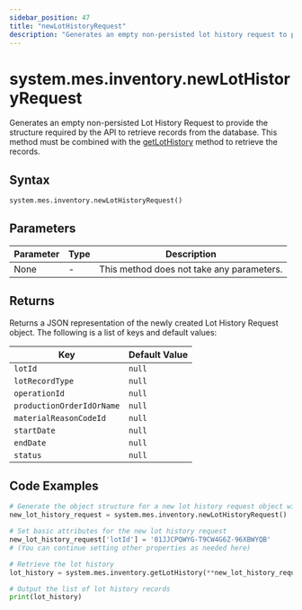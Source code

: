 ```yaml
---
sidebar_position: 47
title: "newLotHistoryRequest"
description: "Generates an empty non-persisted lot history request to provide the structure to retrieve records from the database."
---
```


# system.mes.inventory.newLotHistoryRequest

Generates an empty non-persisted Lot History Request to provide the structure required by the API to retrieve records from the database. 
This method must be combined with the [getLotHistory](./get-lot-history) method to retrieve the records.

## Syntax
```python
system.mes.inventory.newLotHistoryRequest()
```

## Parameters

| Parameter | Type | Description                               |
|-----------|------|-------------------------------------------|
| None      | -    | This method does not take any parameters. |

## Returns

Returns a JSON representation of the newly created Lot History Request object. The following is a list of keys and default values:

| Key                          | Default Value    |
|------------------------------|------------------|
| `lotId`                      | `null`           |
| `lotRecordType`              | `null`           |
| `operationId`                | `null`           |
| `productionOrderIdOrName`    | `null`           |
| `materialReasonCodeId`       | `null`           |
| `startDate`                  | `null`           |
| `endDate`                    | `null`           |
| `status`                     | `null`           |

## Code Examples

```python
# Generate the object structure for a new lot history request object with no initial arguments
new_lot_history_request = system.mes.inventory.newLotHistoryRequest()

# Set basic attributes for the new lot history request
new_lot_history_request['lotId'] = '01JJCPQWYG-T9CW4G6Z-96XBWYQB'
# (You can continue setting other properties as needed here)

# Retrieve the lot history
lot_history = system.mes.inventory.getLotHistory(**new_lot_history_request)

# Output the list of lot history records
print(lot_history)
```